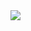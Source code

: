 <img src="https://github-readme-stats.vercel.app/api?username=mdreaj38&show_icons=true&theme=dracula">
